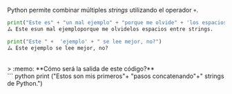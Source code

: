 Python permite combinar múltiples _strings_ utilizando el operador `+`.

``` python
print("Este es" + "un mal ejemplo" + "porque me olvide" + 'los espacios entre strings.')
ム Este esun mal ejemploporque me olvidelos espacios entre strings.
```

``` python
print("Este " +  'ejemplo' + " se lee mejor, no?")
ム Este ejemplo se lee mejor, no?
```
<br>
> :memo: **Cómo será la salida de este código?**

<br>
``` python
print ("Estos son mis primeros"+ "pasos concatenando"+" strings de Python.")

```
